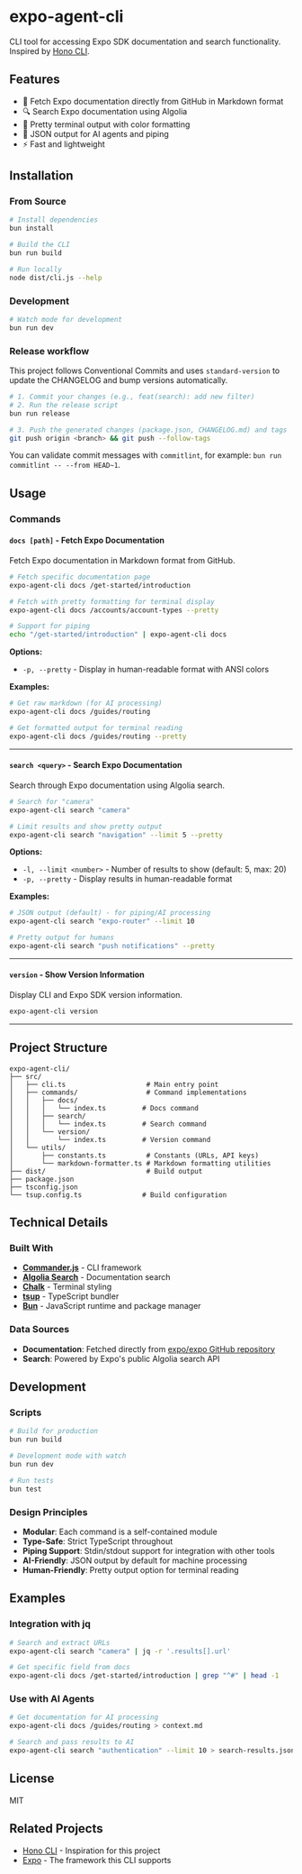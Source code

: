 # expo-agent-cli

CLI tool for accessing Expo SDK documentation and search functionality. Inspired by [Hono CLI](https://github.com/honojs/cli).

## Features

- 📖 Fetch Expo documentation directly from GitHub in Markdown format
- 🔍 Search Expo documentation using Algolia
- 🎨 Pretty terminal output with color formatting
- 🤖 JSON output for AI agents and piping
- ⚡️ Fast and lightweight

## Installation

### From Source

```bash
# Install dependencies
bun install

# Build the CLI
bun run build

# Run locally
node dist/cli.js --help
```

### Development

```bash
# Watch mode for development
bun run dev
```

### Release workflow

This project follows Conventional Commits and uses `standard-version` to update the CHANGELOG and bump versions automatically.

```bash
# 1. Commit your changes (e.g., feat(search): add new filter)
# 2. Run the release script
bun run release

# 3. Push the generated changes (package.json, CHANGELOG.md) and tags
git push origin <branch> && git push --follow-tags
```

You can validate commit messages with `commitlint`, for example: `bun run commitlint -- --from HEAD~1`.

## Usage

### Commands

#### `docs [path]` - Fetch Expo Documentation

Fetch Expo documentation in Markdown format from GitHub.

```bash
# Fetch specific documentation page
expo-agent-cli docs /get-started/introduction

# Fetch with pretty formatting for terminal display
expo-agent-cli docs /accounts/account-types --pretty

# Support for piping
echo "/get-started/introduction" | expo-agent-cli docs
```

**Options:**
- `-p, --pretty` - Display in human-readable format with ANSI colors

**Examples:**
```bash
# Get raw markdown (for AI processing)
expo-agent-cli docs /guides/routing

# Get formatted output for terminal reading
expo-agent-cli docs /guides/routing --pretty
```

---

#### `search <query>` - Search Expo Documentation

Search through Expo documentation using Algolia search.

```bash
# Search for "camera"
expo-agent-cli search "camera"

# Limit results and show pretty output
expo-agent-cli search "navigation" --limit 5 --pretty
```

**Options:**
- `-l, --limit <number>` - Number of results to show (default: 5, max: 20)
- `-p, --pretty` - Display results in human-readable format

**Examples:**
```bash
# JSON output (default) - for piping/AI processing
expo-agent-cli search "expo-router" --limit 10

# Pretty output for humans
expo-agent-cli search "push notifications" --pretty
```

---

#### `version` - Show Version Information

Display CLI and Expo SDK version information.

```bash
expo-agent-cli version
```

---

## Project Structure

```
expo-agent-cli/
├── src/
│   ├── cli.ts                    # Main entry point
│   ├── commands/                 # Command implementations
│   │   ├── docs/
│   │   │   └── index.ts         # Docs command
│   │   ├── search/
│   │   │   └── index.ts         # Search command
│   │   └── version/
│   │       └── index.ts         # Version command
│   └── utils/
│       ├── constants.ts          # Constants (URLs, API keys)
│       └── markdown-formatter.ts # Markdown formatting utilities
├── dist/                         # Build output
├── package.json
├── tsconfig.json
└── tsup.config.ts               # Build configuration
```

## Technical Details

### Built With

- **[Commander.js](https://github.com/tj/commander.js)** - CLI framework
- **[Algolia Search](https://www.algolia.com/)** - Documentation search
- **[Chalk](https://github.com/chalk/chalk)** - Terminal styling
- **[tsup](https://github.com/egoist/tsup)** - TypeScript bundler
- **[Bun](https://bun.sh)** - JavaScript runtime and package manager

### Data Sources

- **Documentation**: Fetched directly from [expo/expo GitHub repository](https://github.com/expo/expo/tree/main/docs/pages)
- **Search**: Powered by Expo's public Algolia search API

## Development

### Scripts

```bash
# Build for production
bun run build

# Development mode with watch
bun run dev

# Run tests
bun test
```

### Design Principles

- **Modular**: Each command is a self-contained module
- **Type-Safe**: Strict TypeScript throughout
- **Piping Support**: Stdin/stdout support for integration with other tools
- **AI-Friendly**: JSON output by default for machine processing
- **Human-Friendly**: Pretty output option for terminal reading

## Examples

### Integration with jq

```bash
# Search and extract URLs
expo-agent-cli search "camera" | jq -r '.results[].url'

# Get specific field from docs
expo-agent-cli docs /get-started/introduction | grep "^#" | head -1
```

### Use with AI Agents

```bash
# Get documentation for AI processing
expo-agent-cli docs /guides/routing > context.md

# Search and pass results to AI
expo-agent-cli search "authentication" --limit 10 > search-results.json
```

## License

MIT

## Related Projects

- [Hono CLI](https://github.com/honojs/cli) - Inspiration for this project
- [Expo](https://expo.dev) - The framework this CLI supports
